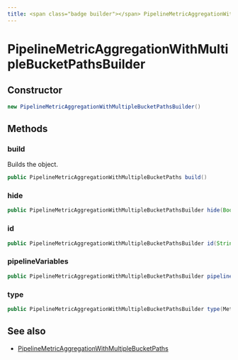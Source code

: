 ```yaml
---
title: <span class="badge builder"></span> PipelineMetricAggregationWithMultipleBucketPathsBuilder
---
```

# <span class="badge builder"></span> PipelineMetricAggregationWithMultipleBucketPathsBuilder

## Constructor

```java
new PipelineMetricAggregationWithMultipleBucketPathsBuilder()
```
## Methods

### <span class="badge object-method"></span> build

Builds the object.

```java
public PipelineMetricAggregationWithMultipleBucketPaths build()
```

### <span class="badge object-method"></span> hide

```java
public PipelineMetricAggregationWithMultipleBucketPathsBuilder hide(Boolean hide)
```

### <span class="badge object-method"></span> id

```java
public PipelineMetricAggregationWithMultipleBucketPathsBuilder id(String id)
```

### <span class="badge object-method"></span> pipelineVariables

```java
public PipelineMetricAggregationWithMultipleBucketPathsBuilder pipelineVariables(List<PipelineVariable> pipelineVariables)
```

### <span class="badge object-method"></span> type

```java
public PipelineMetricAggregationWithMultipleBucketPathsBuilder type(MetricAggregationType type)
```

## See also

 * <span class="badge object-type-class"></span> [PipelineMetricAggregationWithMultipleBucketPaths](./object-PipelineMetricAggregationWithMultipleBucketPaths.md)
